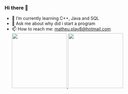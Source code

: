 ### Hi there 👋

- 🌱 I’m currently learning C++, Java and SQL
- 💬 Ask me about why did i start a program
- 📫 How to reach me: matheu.play8@hotmail.com
  <div>
  <a href="https://github.com/MatheusHenry2">
  <img height="180em" src="https://github-readme-stats.vercel.app/api?username=MatheusHenry2&show_icons=true&theme=dracula&include_all_commits=true&count_private=true"/>
  <img height="180em" src="https://github-readme-stats.vercel.app/api/top-langs/?username=rafaballerini&layout=compact&langs_count=16&theme=dracula"/>
</div>
